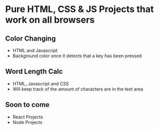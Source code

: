 # Pure HTML, CSS & JS Projects that work on all browsers

## Color Changing
  - HTML and Javascript
  - Background color once it detects that a key has been pressed
## Word Length Calc
  - HTML, Javascript and CSS
  - Will keep track of the amount of characters are in the text area
## Soon to come
  - React Projects
  - Node Projects
